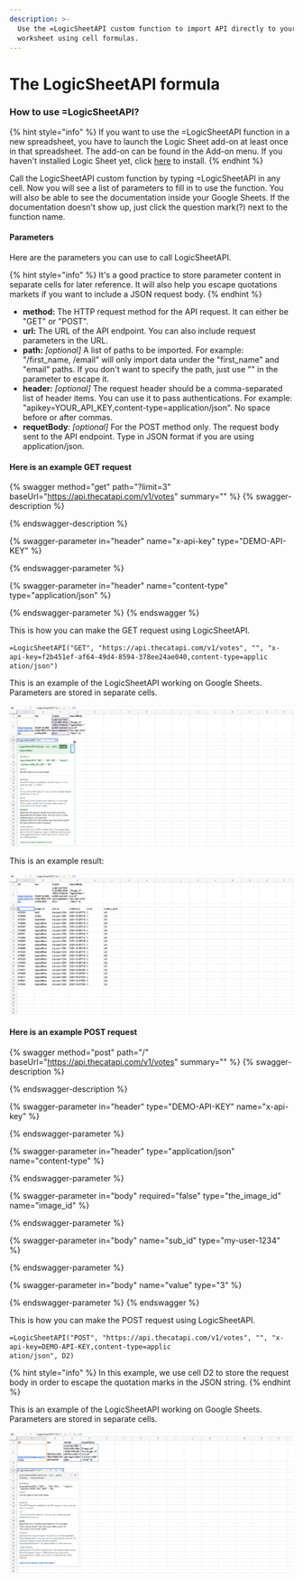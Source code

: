 ```yaml
---
description: >-
  Use the =LogicSheetAPI custom function to import API directly to your
  worksheet using cell formulas.
---
```


# The LogicSheetAPI formula

### How to use =LogicSheetAPI?

{% hint style="info" %}
If you want to use the =LogicSheetAPI function in a new spreadsheet, you have to launch the Logic Sheet add-on at least once in that spreadsheet. The add-on can be found in the Add-on menu. If you haven't installed Logic Sheet yet, click [here](https://workspace.google.com/marketplace/app/logic\_sheet\_data\_processing\_data\_analysi/796322869198) to install.
{% endhint %}

Call the LogicSheetAPI custom function by typing =LogicSheetAPI in any cell. Now you will see a list of parameters to fill in to use the function. You will also be able to see the documentation inside your Google Sheets. If the documentation doesn't show up, just click the question mark(?) next to the function name.

#### Parameters

Here are the parameters you can use to call LogicSheetAPI.

{% hint style="info" %}
It's a good practice to store parameter content in separate cells for later reference. It will also help you escape quotations markets if you want to include a JSON request body.
{% endhint %}



* **method:** The HTTP request method for the API request. It can either be "GET" or "POST".
* **url:** The URL of the API endpoint. You can also include request parameters in the URL.
* **path:** _\[optional]_ A list of paths to be imported. For example: "/first\_name, /email" will only import data under the "first\_name" and "email" paths. If you don't want to specify the path, just use "" in the parameter to escape it.
* **header:** _\[optional]_ The request header should be a comma-separated list of header items. You can use it to pass authentications. For example: "apikey=YOUR\_API\_KEY,content-type=application/json". No space before or after commas.
* **requetBody**: _\[optional]_ For the POST method only. The request body sent to the API endpoint. Type in JSON format if you are using application/json.

#### Here is an example GET request

{% swagger method="get" path="?limit=3" baseUrl="https://api.thecatapi.com/v1/votes" summary="" %}
{% swagger-description %}

{% endswagger-description %}

{% swagger-parameter in="header" name="x-api-key" type="DEMO-API-KEY" %}

{% endswagger-parameter %}

{% swagger-parameter in="header" name="content-type" type="application/json" %}

{% endswagger-parameter %}
{% endswagger %}

This is how you can make the GET request using LogicSheetAPI.

```
=LogicSheetAPI("GET", "https://api.thecatapi.com/v1/votes", "", "x-api-key=f2b451ef-af64-49d4-8594-378ee24ae040,content-type=applic
ation/json")
```

This is an example of the LogicSheetAPI working on Google Sheets. Parameters are stored in separate cells.

![GET request using LogicSheetAPI function](<../../.gitbook/assets/image (24).png>)

This is an example result:

![GET response using LogicSheetAPI function](<../../.gitbook/assets/image (77).png>)

#### Here is an example POST request

{% swagger method="post" path="/" baseUrl="https://api.thecatapi.com/v1/votes" summary="" %}
{% swagger-description %}

{% endswagger-description %}

{% swagger-parameter in="header" type="DEMO-API-KEY" name="x-api-key" %}

{% endswagger-parameter %}

{% swagger-parameter in="header" type="application/json" name="content-type" %}

{% endswagger-parameter %}

{% swagger-parameter in="body" required="false" type="the_image_id" name="image_id" %}

{% endswagger-parameter %}

{% swagger-parameter in="body" name="sub_id" type="my-user-1234" %}

{% endswagger-parameter %}

{% swagger-parameter in="body" name="value" type="3" %}

{% endswagger-parameter %}
{% endswagger %}

This is how you can make the POST request using LogicSheetAPI.

```
=LogicSheetAPI("POST", "https://api.thecatapi.com/v1/votes", "", "x-api-key=DEMO-API-KEY,content-type=applic
ation/json", D2)
```

{% hint style="info" %}
In this example, we use cell D2 to store the request body in order to escape the quotation marks in the JSON string.
{% endhint %}

This is an example of the LogicSheetAPI working on Google Sheets. Parameters are stored in separate cells.

![POST response using LogicSheetAPI function](<../../.gitbook/assets/image (37).png>)
